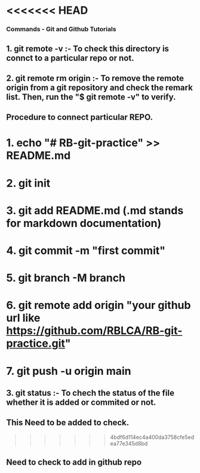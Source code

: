 <<<<<<< HEAD
=======
### Commands - Git and Github Tutorials

## 1. git remote -v :- To check this directory is connct to a particular repo or not.

## 2. git remote rm origin :- To remove the remote origin from a git repository and check the remark list. Then, run the "$ git remote -v" to verify.

## Procedure to connect particular REPO.
   # 1. echo "# RB-git-practice" >> README.md
   # 2. git init
   # 3. git add README.md (.md stands for markdown documentation)
   # 4. git commit -m "first commit"
   # 5. git branch -M branch
   # 6. git remote add origin "your github url like https://github.com/RBLCA/RB-git-practice.git"
   # 7. git push -u origin main

## 3. git status :- To chech the status of the file whether it is added or commited or not.

## This Need to be added to check.
>>>>>>> 4bdf6d114ec4a400da3758cfe5edea77e345d8bd

## Need to check to add in github repo
